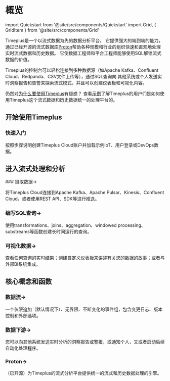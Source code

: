# 概览

import Quickstart from '@site/src/components/Quickstart'
import Grid, { GridItem } from '@site/src/components/Grid'

Timeplus是一个以流式数据为先的数据分析平台。 它提供强大的端到端的能力，通过已经开源的流式数据库[Proton](proton)帮助各种规模和行业的组织快速和直观地处理实时流式数据和历史数据。 它使数据工程师和平台工程师能够使用SQL解锁流式数据的价值。

Timeplus的控制台可以轻松连接到多种数据源（如Apache Kafka、Confluent Cloud、Redpanda、CSV文件上传等），通过SQL查询向 其他系统或个人发送实时洞察报告和告警来探索流式模式，并且可以创建仪表板和可视化内容。

仍然对[为什么要使用Timeplus](why-timeplus)有疑惑？ 查看[示例](showcases)了解Timeplus的用户们是如何使用Timeplus这个流式数据和历史数据统一的处理平台的。

## 开始使用Timeplus

<Quickstart href="/quickstart">

  <h3>快速入门</h3>

  <p>按照步骤说明创建Timeplus Cloud账户并加载示例IoT、用户登录或DevOps数据。</p>

</Quickstart>

## 进入流式处理和分析

<Grid>
<GridItem href="/ingestion">
### 摄取数据&rarr;

将Timeplus Cloud连接到Apache Kafka、Apache Pulsar、Kinesis、Confluent Cloud，或者使用REST API、SDK等进行推送。 
</GridItem> 
<GridItem href="/query-syntax">
### 编写SQL查询&rarr;

使用transformations、joins、aggregation、windowed processing、substreams等函数创建长时间运行的查询。 
</GridItem> 
<GridItem href="/viz">
### 可视化数据&rarr;

查看任何查询的实时结果；创建自定义仪表板来讲述有关您的数据的故事；或者与外部BI系统集成。 
</GridItem> 
</Grid>

## 核心概念和函数

<Grid> <GridItem href="/working-with-streams">
### 数据流&rarr;

一个仅限追加（默认情况下）、无界限、不断变化的事件组，包含变更日志、版本控制和外部选项。 
</GridItem> 
<GridItem href="/destination">
### 数据下游&rarr;

您可以向其他系统发送实时分析的洞察报告或警报，或通知个人，又或者启动后续自动化处理程序。 
</GridItem> 
<GridItem href="/proton">
### Proton&rarr;

（已开源）为Timeplus的流式分析平台提供统一的流式和历史数据处理的引擎。 
</GridItem> 
</Grid>
